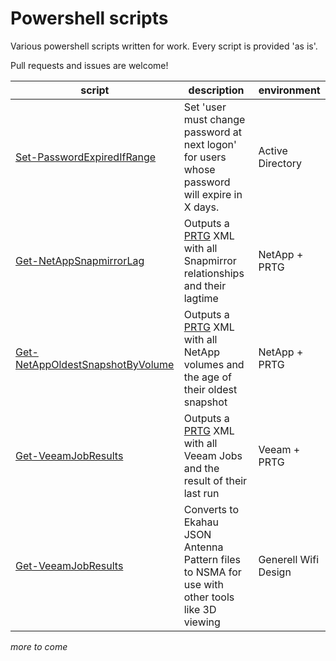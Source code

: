 # Powershell scripts

Various powershell scripts written for work.
Every script is provided 'as is'.

Pull requests and issues are welcome!  

| script   | description   | environment |
|----------|---------------|------------|
| [Set-PasswordExpiredIfRange](../master/Set-PasswordExpiredIfRange/) | Set 'user must change password at next logon' for users whose password will expire in X days. | Active Directory |
| [Get-NetAppSnapmirrorLag](../master/Get-NetAppSnapmirrorLag/) | Outputs a [PRTG](https://www.paessler.com/prtg) XML with all Snapmirror relationships and their lagtime   | NetApp + PRTG |
| [Get-NetAppOldestSnapshotByVolume](../master/Get-NetAppOldestSnapshotByVolume/) | Outputs a [PRTG](https://www.paessler.com/prtg) XML with all NetApp volumes and the age of their oldest snapshot   | NetApp + PRTG |
| [Get-VeeamJobResults](../master/Get-VeeamJobResults/) | Outputs a [PRTG](https://www.paessler.com/prtg) XML with all Veeam Jobs and the result of their last run | Veeam + PRTG |
| [Get-VeeamJobResults](../master/Convert-EkahauAntennaJSONtoNSMA/) | Converts to Ekahau JSON Antenna Pattern files to NSMA for use with other tools like 3D viewing | Generell Wifi Design |

_more to come_
